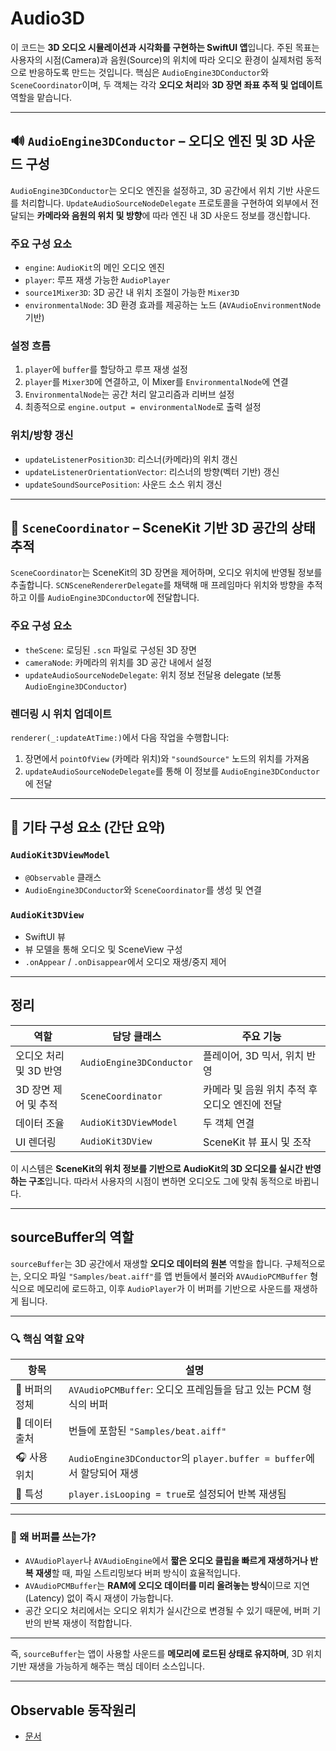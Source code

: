 # Audio3D

이 코드는 **3D 오디오 시뮬레이션과 시각화를 구현하는 SwiftUI 앱**입니다. 주된 목표는 사용자의 시점(Camera)과 음원(Source)의 위치에 따라 오디오 환경이 실제처럼 동적으로 반응하도록 만드는 것입니다. 핵심은 `AudioEngine3DConductor`와 `SceneCoordinator`이며, 두 객체는 각각 **오디오 처리**와 **3D 장면 좌표 추적 및 업데이트** 역할을 맡습니다.

---

## 🔊 `AudioEngine3DConductor` – 오디오 엔진 및 3D 사운드 구성

`AudioEngine3DConductor`는 오디오 엔진을 설정하고, 3D 공간에서 위치 기반 사운드를 처리합니다. `UpdateAudioSourceNodeDelegate` 프로토콜을 구현하여 외부에서 전달되는 **카메라와 음원의 위치 및 방향**에 따라 엔진 내 3D 사운드 정보를 갱신합니다.

### 주요 구성 요소
- `engine`: `AudioKit`의 메인 오디오 엔진
- `player`: 루프 재생 가능한 `AudioPlayer`
- `source1Mixer3D`: 3D 공간 내 위치 조절이 가능한 `Mixer3D`
- `environmentalNode`: 3D 환경 효과를 제공하는 노드 (`AVAudioEnvironmentNode` 기반)

### 설정 흐름
1. `player`에 `buffer`를 할당하고 루프 재생 설정
2. `player`를 `Mixer3D`에 연결하고, 이 Mixer를 `EnvironmentalNode`에 연결
3. `EnvironmentalNode`는 공간 처리 알고리즘과 리버브 설정
4. 최종적으로 `engine.output = environmentalNode`로 출력 설정

### 위치/방향 갱신
- `updateListenerPosition3D`: 리스너(카메라)의 위치 갱신
- `updateListenerOrientationVector`: 리스너의 방향(벡터 기반) 갱신
- `updateSoundSourcePosition`: 사운드 소스 위치 갱신

---

## 🎥 `SceneCoordinator` – SceneKit 기반 3D 공간의 상태 추적

`SceneCoordinator`는 SceneKit의 3D 장면을 제어하며, 오디오 위치에 반영될 정보를 추출합니다. `SCNSceneRendererDelegate`를 채택해 매 프레임마다 위치와 방향을 추적하고 이를 `AudioEngine3DConductor`에 전달합니다.

### 주요 구성 요소
- `theScene`: 로딩된 `.scn` 파일로 구성된 3D 장면
- `cameraNode`: 카메라의 위치를 3D 공간 내에서 설정
- `updateAudioSourceNodeDelegate`: 위치 정보 전달용 delegate (보통 `AudioEngine3DConductor`)

### 렌더링 시 위치 업데이트
`renderer(_:updateAtTime:)`에서 다음 작업을 수행합니다:
1. 장면에서 `pointOfView` (카메라 위치)와 `"soundSource"` 노드의 위치를 가져옴
2. `updateAudioSourceNodeDelegate`를 통해 이 정보를 `AudioEngine3DConductor`에 전달

---

## 🧩 기타 구성 요소 (간단 요약)

### `AudioKit3DViewModel`
- `@Observable` 클래스
- `AudioEngine3DConductor`와 `SceneCoordinator`를 생성 및 연결

### `AudioKit3DView`
- SwiftUI 뷰
- 뷰 모델을 통해 오디오 및 SceneView 구성
- `.onAppear` / `.onDisappear`에서 오디오 재생/중지 제어

---

## 정리

| 역할                  | 담당 클래스                | 주요 기능 |
|---------------------|-------------------------|-----------|
| 오디오 처리 및 3D 반영 | `AudioEngine3DConductor` | 플레이어, 3D 믹서, 위치 반영 |
| 3D 장면 제어 및 추적   | `SceneCoordinator`       | 카메라 및 음원 위치 추적 후 오디오 엔진에 전달 |
| 데이터 조율          | `AudioKit3DViewModel`    | 두 객체 연결 |
| UI 렌더링             | `AudioKit3DView`         | SceneKit 뷰 표시 및 조작 |

이 시스템은 **SceneKit의 위치 정보를 기반으로 AudioKit의 3D 오디오를 실시간 반영하는 구조**입니다. 따라서 사용자의 시점이 변하면 오디오도 그에 맞춰 동적으로 바뀝니다.

---

## sourceBuffer의 역할

`sourceBuffer`는 3D 공간에서 재생할 **오디오 데이터의 원본** 역할을 합니다. 구체적으로는, 오디오 파일 `"Samples/beat.aiff"`를 앱 번들에서 불러와 `AVAudioPCMBuffer` 형식으로 메모리에 로드하고, 이후 `AudioPlayer`가 이 버퍼를 기반으로 사운드를 재생하게 됩니다.

---

### 🔍 핵심 역할 요약

| 항목 | 설명 |
|------|------|
| 🎵 버퍼의 정체 | `AVAudioPCMBuffer`: 오디오 프레임들을 담고 있는 PCM 형식의 버퍼 |
| 📂 데이터 출처 | 번들에 포함된 `"Samples/beat.aiff"` |
| 🎧 사용 위치 | `AudioEngine3DConductor`의 `player.buffer = buffer`에서 할당되어 재생 |
| 🔁 특성 | `player.isLooping = true`로 설정되어 반복 재생됨 |

---

### 🧠 왜 버퍼를 쓰는가?

- `AVAudioPlayer`나 `AVAudioEngine`에서 **짧은 오디오 클립을 빠르게 재생하거나 반복 재생**할 때, 파일 스트리밍보다 버퍼 방식이 효율적입니다.
- `AVAudioPCMBuffer`는 **RAM에 오디오 데이터를 미리 올려놓는 방식**이므로 지연(Latency) 없이 즉시 재생이 가능합니다.
- 공간 오디오 처리에서는 오디오 위치가 실시간으로 변경될 수 있기 때문에, 버퍼 기반의 반복 재생이 적합합니다.

---

즉, `sourceBuffer`는 앱이 사용할 사운드를 **메모리에 로드된 상태로 유지하며**, 3D 위치 기반 재생을 가능하게 해주는 핵심 데이터 소스입니다.

---

## Observable 동작원리
- [문서](./Observable%20동작원리.md)
